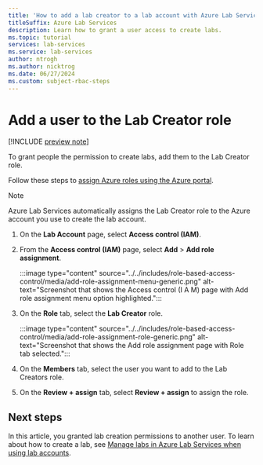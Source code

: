 ```yaml
---
title: 'How to add a lab creator to a lab account with Azure Lab Services'
titleSuffix: Azure Lab Services
description: Learn how to grant a user access to create labs.
ms.topic: tutorial
services: lab-services
ms.service: lab-services
author: ntrogh
ms.author: nicktrog
ms.date: 06/27/2024
ms.custom: subject-rbac-steps
---
```


# Add a user to the Lab Creator role

[!INCLUDE [preview note](./includes/lab-services-new-update-note.md)]

To grant people the permission to create labs, add them to the Lab Creator role.

Follow these steps to [assign Azure roles using the Azure portal](../role-based-access-control/role-assignments-portal.yml).

> [!NOTE]
> Azure Lab Services automatically assigns the Lab Creator role to the Azure account you use to create the lab account.

1. On the **Lab Account** page, select **Access control (IAM)**.

1. From the **Access control (IAM)** page, select **Add** > **Add role assignment**.

    :::image type="content" source="../../includes/role-based-access-control/media/add-role-assignment-menu-generic.png" alt-text="Screenshot that shows the Access control (I A M) page with Add role assignment menu option highlighted.":::

1. On the **Role** tab, select the **Lab Creator** role.

    :::image type="content" source="../../includes/role-based-access-control/media/add-role-assignment-role-generic.png" alt-text="Screenshot that shows the Add role assignment page with Role tab selected.":::

1. On the **Members** tab, select the user you want to add to the Lab Creators role.

1. On the **Review + assign** tab, select **Review + assign** to assign the role.

## Next steps

In this article, you granted lab creation permissions to another user. To learn about how to create a lab, see [Manage labs in Azure Lab Services when using lab accounts](how-to-manage-classroom-labs.md).
